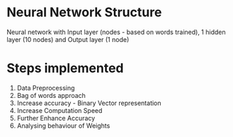 # Neural Network Structure
Neural network with Input layer (nodes - based on words trained), 1 hidden layer (10 nodes) and Output layer (1 node)

# Steps implemented
1. Data Preprocessing
2. Bag of words approach
3. Increase accuracy - Binary Vector representation
4. Increase Computation Speed
5. Further Enhance Accuracy
6. Analysing behaviour of Weights
